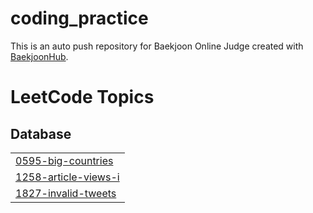 # coding_practice
This is an auto push repository for Baekjoon Online Judge created with [BaekjoonHub](https://github.com/BaekjoonHub/BaekjoonHub).

<!---LeetCode Topics Start-->
# LeetCode Topics
## Database
|  |
| ------- |
| [0595-big-countries](https://github.com/mini-u/coding_practice/tree/master/0595-big-countries) |
| [1258-article-views-i](https://github.com/mini-u/coding_practice/tree/master/1258-article-views-i) |
| [1827-invalid-tweets](https://github.com/mini-u/coding_practice/tree/master/1827-invalid-tweets) |
<!---LeetCode Topics End-->